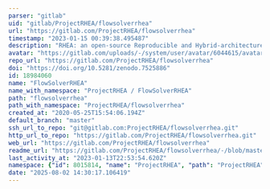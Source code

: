 ```yaml
---
parser: "gitlab"
uid: "gitlab/ProjectRHEA/flowsolverrhea"
url: "https://gitlab.com/ProjectRHEA/flowsolverrhea"
timestamp: "2023-01-15 00:39:38.495487"
description: "RHEA: an open-source Reproducible and Hybrid-architecture flow solver Engineered for Academia"
avatar: "https://gitlab.com/uploads/-/system/user/avatar/6044615/avatar.png"
repo_url: "https://gitlab.com/ProjectRHEA/flowsolverrhea"
doi: "https://doi.org/10.5281/zenodo.7525886"
id: 18984060
name: "FlowSolverRHEA"
name_with_namespace: "ProjectRHEA / FlowSolverRHEA"
path: "flowsolverrhea"
path_with_namespace: "ProjectRHEA/flowsolverrhea"
created_at: "2020-05-25T15:54:06.194Z"
default_branch: "master"
ssh_url_to_repo: "git@gitlab.com:ProjectRHEA/flowsolverrhea.git"
http_url_to_repo: "https://gitlab.com/ProjectRHEA/flowsolverrhea.git"
web_url: "https://gitlab.com/ProjectRHEA/flowsolverrhea"
readme_url: "https://gitlab.com/ProjectRHEA/flowsolverrhea/-/blob/master/README.md"
last_activity_at: "2023-01-13T22:53:54.620Z"
namespace: {"id": 8015814, "name": "ProjectRHEA", "path": "ProjectRHEA", "kind": "user", "full_path": "ProjectRHEA", "parent_id": null, "avatar_url": "/uploads/-/system/user/avatar/6044615/avatar.png", "web_url": "https://gitlab.com/ProjectRHEA"}
date: "2025-08-02 14:30:17.106419"
---
```

